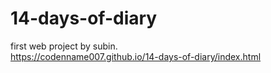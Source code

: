 # 14-days-of-diary

first web project by subin.<br> 
https://codenname007.github.io/14-days-of-diary/index.html
